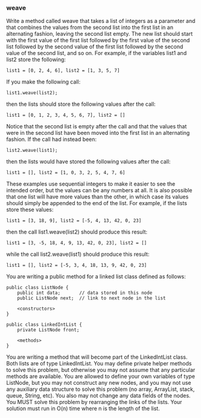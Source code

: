 <div class="viewer">

### weave

<div>

Write a method called weave that takes a list of integers as a parameter and that combines the values from the second list into the first list in an alternating fashion, leaving the second list empty. The new list should start with the first value of the first list followed by the first value of the second list followed by the second value of the first list followed by the second value of the second list, and so on. For example, if the variables list1 and list2 store the following:

    list1 = [0, 2, 4, 6], list2 = [1, 3, 5, 7]

If you make the following call:

    list1.weave(list2);

then the lists should store the following values after the call:

    list1 = [0, 1, 2, 3, 4, 5, 6, 7], list2 = []

Notice that the second list is empty after the call and that the values that were in the second list have been moved into the first list in an alternating fashion. If the call had instead been:

    list2.weave(list1);

then the lists would have stored the following values after the call:

    list1 = [], list2 = [1, 0, 3, 2, 5, 4, 7, 6]

These examples use sequential integers to make it easier to see the intended order, but the values can be any numbers at all. It is also possible that one list will have more values than the other, in which case its values should simply be appended to the end of the list. For example, if the lists store these values:

    list1 = [3, 18, 9], list2 = [-5, 4, 13, 42, 0, 23]

then the call list1.weave(list2) should produce this result:

    list1 = [3, -5, 18, 4, 9, 13, 42, 0, 23], list2 = []

while the call list2.weave(list1) should produce this result:

    list1 = [], list2 = [-5, 3, 4, 18, 13, 9, 42, 0, 23]

You are writing a public method for a linked list class defined as follows:

    public class ListNode {
        public int data;       // data stored in this node
        public ListNode next;  // link to next node in the list

        <constructors>
    }

    public class LinkedIntList {
        private ListNode front;

        <methods>
    }

You are writing a method that will become part of the LinkedIntList class. Both lists are of type LinkedIntList. You may define private helper methods to solve this problem, but otherwise you may not assume that any particular methods are available. You are allowed to define your own variables of type ListNode, but you may not construct any new nodes, and you may not use any auxiliary data structure to solve this problem (no array, ArrayList, stack, queue, String, etc). You also may not change any data fields of the nodes. You MUST solve this problem by rearranging the links of the lists. Your solution must run in O(n) time where n is the length of the list.

</div>

</div>